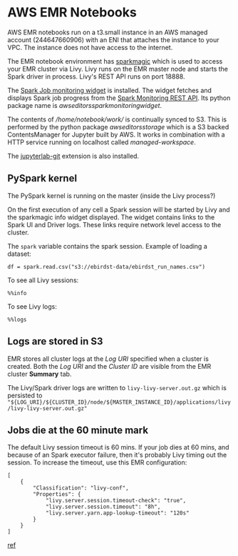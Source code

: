# AWS EMR Notebooks

AWS EMR notebooks run on a t3.small instance in an AWS managed account (244647660906) with an ENI that attaches the instance to your VPC. The instance does not have access to the internet.

The EMR notebook environment has [sparkmagic](https://github.com/jupyter-incubator/sparkmagic) which is used to access your EMR cluster via Livy. Livy runs on the EMR master node and starts the Spark driver in process. Livy's REST API runs on port 18888.

The [Spark Job monitoring widget](https://docs.aws.amazon.com/emr/latest/ManagementGuide/emr-managed-notebooks-spark-monitor.html#emr-managed-notebooks-monitoring-widget) is installed. The widget fetches and displays Spark job progress from the [Spark Monitoring REST API](https://spark.apache.org/docs/1.6.2/monitoring.html#rest-api). Its python package name is _awseditorssparkmonitoringwidget_.

The contents of _/home/notebook/work/_ is continually synced to S3. This is performed by the python package _awseditorsstorage_ which is a S3 backed ContentsManager for Jupyter built by AWS. It works in combination with a HTTP service running on localhost called _managed-workspace_.

The [jupyterlab-git](https://github.com/jupyterlab/jupyterlab-git) extension is also installed.

## PySpark kernel

The PySpark kernel is running on the master (inside the Livy process?)

On the first execution of any cell a Spark session will be started by Livy and the sparkmagic info widget displayed. The widget contains links to the Spark UI and Driver logs. These links require network level access to the cluster.

The `spark` variable contains the spark session. Example of loading a dataset:
```
df = spark.read.csv("s3://ebirdst-data/ebirdst_run_names.csv")
```

To see all Livy sessions:
```
%%info
```

To see Livy logs:
```
%%logs
```

## Logs are stored in S3

EMR stores all cluster logs at the _Log URI_ specified when a cluster is created. Both the _Log URI_ and the _Cluster ID_ are visible from the EMR cluster **Summary** tab.

The Livy/Spark driver logs are written to `livy-livy-server.out.gz` which is persisted to `"${LOG_URI}/${CLUSTER_ID}/node/${MASTER_INSTANCE_ID}/applications/livy/livy-livy-server.out.gz"` 

## Jobs die at the 60 minute mark

The default Livy session timeout is 60 mins. If your job dies at 60 mins, and because of an Spark executor failure, then it's probably Livy timing out the session. To increase the timeout, use this EMR configuration:
```
[
    {
        "Classification": "livy-conf",
        "Properties": {
            "livy.server.session.timeout-check": "true",
            "livy.server.session.timeout": "8h",
            "livy.server.yarn.app-lookup-timeout": "120s"
        }
    }
]
```
[ref](https://aws.amazon.com/premiumsupport/knowledge-center/emr-session-not-found-http-request-error/)

